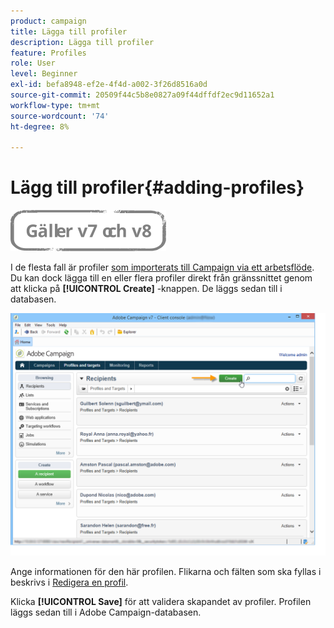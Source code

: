```yaml
---
product: campaign
title: Lägga till profiler
description: Lägga till profiler
feature: Profiles
role: User
level: Beginner
exl-id: befa8948-ef2e-4f4d-a002-3f26d8516a0d
source-git-commit: 20509f44c5b8e0827a09f44dffdf2ec9d11652a1
workflow-type: tm+mt
source-wordcount: '74'
ht-degree: 8%

---
```


# Lägg till profiler{#adding-profiles}

![](../../assets/common.svg)

I de flesta fall är profiler [som importerats till Campaign via ett arbetsflöde](../../platform/using/import-export-workflows.md). Du kan dock lägga till en eller flera profiler direkt från gränssnittet genom att klicka på **[!UICONTROL Create]** -knappen. De läggs sedan till i databasen.

![](assets/s_ncs_user_profile_add.png)

Ange informationen för den här profilen. Flikarna och fälten som ska fyllas i beskrivs i [Redigera en profil](../../platform/using/editing-a-profile.md).

Klicka **[!UICONTROL Save]** för att validera skapandet av profiler. Profilen läggs sedan till i Adobe Campaign-databasen.
